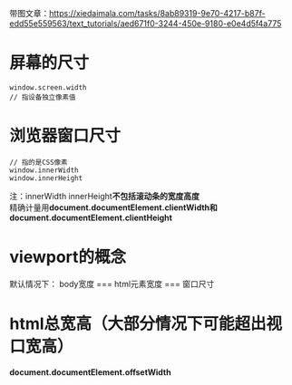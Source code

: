 带图文章：https://xiedaimala.com/tasks/8ab89319-9e70-4217-b87f-edd55e559563/text_tutorials/aed671f0-3244-450e-9180-e0e4d5f4a775
# 屏幕的尺寸
```
window.screen.width
// 指设备独立像素值
```

# 浏览器窗口尺寸
```
// 指的是CSS像素
window.innerWidth
window.innerHeight
```
注：innerWidth innerHeight**不包括滚动条的宽度高度**<br>
精确计量用**document.documentElement.clientWidth和document.documentElement.clientHeight**

# viewport的概念
默认情况下：
body宽度 === html元素宽度 === 窗口尺寸

# html总宽高（大部分情况下可能超出视口宽高）
**document.documentElement.offsetWidth**
